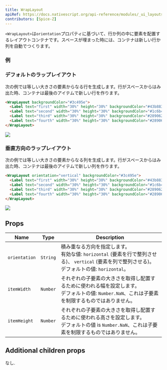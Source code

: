 ```yaml
---
title: WrapLayout
apiRef: https://docs.nativescript.org/api-reference/modules/_ui_layouts_wrap_layout_
contributors: [Spice-Z]
---
```


`<WrapLayout>`は`orientation`プロパティに基づいて、行か列の中に要素を配置するレイアウトコンテナです。スペースが埋まった時には、コンテナは新しい行か列を自動でつくります。

### 例

### デフォルトのラップレイアウト

次の例では等しい大きさの要素からなる行を生成します。行がスペースからはみ出た時、コンテナは最後のアイテムで新しい行を作ります。

```html
<WrapLayout backgroundColor="#3c495e">
  <Label text="first" width="30%" height="30%" backgroundColor="#43b883"/>
  <Label text="second" width="30%" height="30%" backgroundColor="#1c6b48"/>
  <Label text="third" width="30%" height="30%" backgroundColor="#289062"/>
  <Label text="fourth" width="30%" height="30%" backgroundColor="#289062"/>
</WrapLayout>
```

<img class="md:w-1/2 lg:w-1/3" src="https://art.nativescript-vue.org/layouts/wrap_layout_horizontal.svg" />

### 垂直方向のラップレイアウト

次の例では等しい大きさの要素からなる列を生成します。行がスペースからはみ出た時、コンテナは最後のアイテムで新しい列を作ります。

```html
<WrapLayout orientation="vertical" backgroundColor="#3c495e">
  <Label text="first" width="30%" height="30%" backgroundColor="#43b883"/>
  <Label text="second" width="30%" height="30%" backgroundColor="#1c6b48"/>
  <Label text="third" width="30%" height="30%" backgroundColor="#289062"/>
  <Label text="fourth" width="30%" height="30%" backgroundColor="#289062"/>
</WrapLayout>
```

<img class="md:w-1/2 lg:w-1/3" src="https://art.nativescript-vue.org/layouts/wrap_layout_vertical.svg" />

## Props

| Name | Type | Description |
|------|------|-------------|
`orientation` | `String` | 積み重なる方向を指定します。<br/>有効な値: `horizontal` (要素を行で整列させる)、 `vertical` (要素を列で整列させる)。<br/>デフォルトの値: `horizontal`。
`itemWidth` | `Number` | それぞれの子要素の大きさを取得し配置するために使われる幅を設定します。<br/>デフォルトの値: `Number.NaN`、これは子要素を制限するものではありません。
`itemHeight` | `Number` | それぞれの子要素の大きさを取得し配置するために使われる高さを設定します。<br/>デフォルトの値 is `Number.NaN`、これは子要素を制限するものではありません。

## Additional children props

なし.